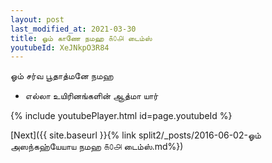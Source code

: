 ```yaml
---
layout: post
last_modified_at: 2021-03-30
title: ஓம் காணே நமஹ ௧௦௮ டைம்ஸ்
youtubeId: XeJNkpO3R84
---
```

 
 
 ஓம் சர்வ பூதாத்மனே நமஹ  
 
 -  எல்லா உயிரினங்களின் ஆத்மா யார் 
 
  
 
  
 
 
 
 
 
 


{% include youtubePlayer.html id=page.youtubeId %}
 
[Next]({{ site.baseurl }}{% link  split2/_posts/2016-06-02-ஓம் அஸந்கஹ்யேயாய நமஹ ௧௦௮ டைம்ஸ்.md%})
 
